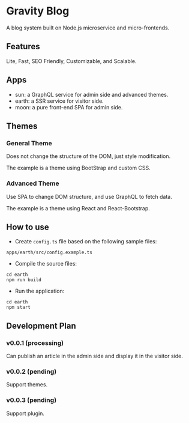 # Gravity Blog

A blog system built on Node.js microservice and micro-frontends.

## Features

Lite, Fast, SEO Friendly, Customizable, and Scalable.

## Apps

* sun: a GraphQL service for admin side and advanced themes.
* earth: a SSR service for visitor side.
* moon: a pure front-end SPA for admin side.

## Themes

### General Theme

Does not change the structure of the DOM, just style modification.

The example is a theme using BootStrap and custom CSS.

### Advanced Theme

Use SPA to change DOM structure, and use GraphQL to fetch data.

The example is a theme using React and React-Bootstrap.

## How to use

* Create `config.ts` file based on the following sample files:

```
apps/earth/src/config.example.ts
```

* Compile the source files:

```
cd earth
npm run build
```

* Run the application:

```
cd earth
npm start
```

## Development Plan

### v0.0.1 (processing)
Can publish an article in the admin side and display it in the visitor side.

### v0.0.2 (pending)
Support themes.

### v0.0.3 (pending)
Support plugin.

